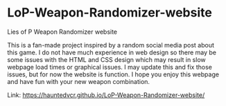 # LoP-Weapon-Randomizer-website
Lies of P Weapon Randomizer website

This is a fan-made project inspired by a random social media post about this game. I do not have much experience in web design so there may be some issues with the HTML and CSS design which may result in slow webpage load times or graphical issues. I may update this and fix those issues, but for now the website is function. I hope you enjoy this webpage and have fun with your new weapon combination. 

 Link: https://hauntedvcr.github.io/LoP-Weapon-Randomizer-website/
